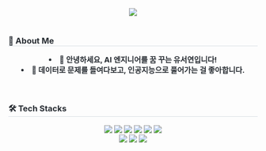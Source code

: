 <div align= "center">
    <img src="https://capsule-render.vercel.app/api?type=soft&color=ffffff&height=120&text=👋%20Seoyeon's%20GitHub&animation=fadeIn&fontColor=f09999&fontSize=40" />
    </div> <br>  
    <p align="left">
    <h3 style="border-bottom: 1px solid #d8dee4; color: #282d33;"> 👤 About Me </h3>  
    <div style="font-weight: 700; font-size: 15px; text-align: center; color: #282d33;"> <li> 🌱 안녕하세요, AI 엔지니어를 꿈 꾸는 유서연입니다!</li><li> 💫 데이터로 문제를 들여다보고, 인공지능으로 풀어가는 걸 좋아합니다. </div> <br> <br> 
    </div>
    <p align="left">
    <h3 style="border-bottom: 1px solid #d8dee4; color: #282d33;"> 🛠️ Tech Stacks </h3>
    <div style="margin: 0 auto; text-align: center;" align= "left"> 
  <img src="https://img.shields.io/badge/Git-F05032?style=flat&logo=Git&logoColor=white">
  <img src="https://img.shields.io/badge/Pytorch-EE4C2C?style=flat&logo=Pytorch&logoColor=white"/> 
  <img src="https://img.shields.io/badge/TensorFlow-FF6F00?style=flat&logo=TensorFlow&logoColor=white"/> 
  <img src="https://img.shields.io/badge/Keras-D00000?style=flat&logo=Keras&logoColor=white"/> 
  <img src="https://user-images.githubusercontent.com/81547780/151382642-730da5c5-5f6b-42da-b900-23a85253863a.svg"> 
  <img src="https://img.shields.io/badge/R-276DC3?style=flat&logo=R&logoColor=white"/> <br>
  <img src="https://img.shields.io/badge/Anaconda-44A833?style=flat&logo=Anaconda&logoColor=white"/> 
  <img src="https://img.shields.io/badge/Jupyter-F37626?style=flat&logo=Jupyter&logoColor=white"/> 
  <img src="https://img.shields.io/badge/Git-F05032?style=flat&logo=Git&logoColor=white"/>
          </div>     
    </div>
    
